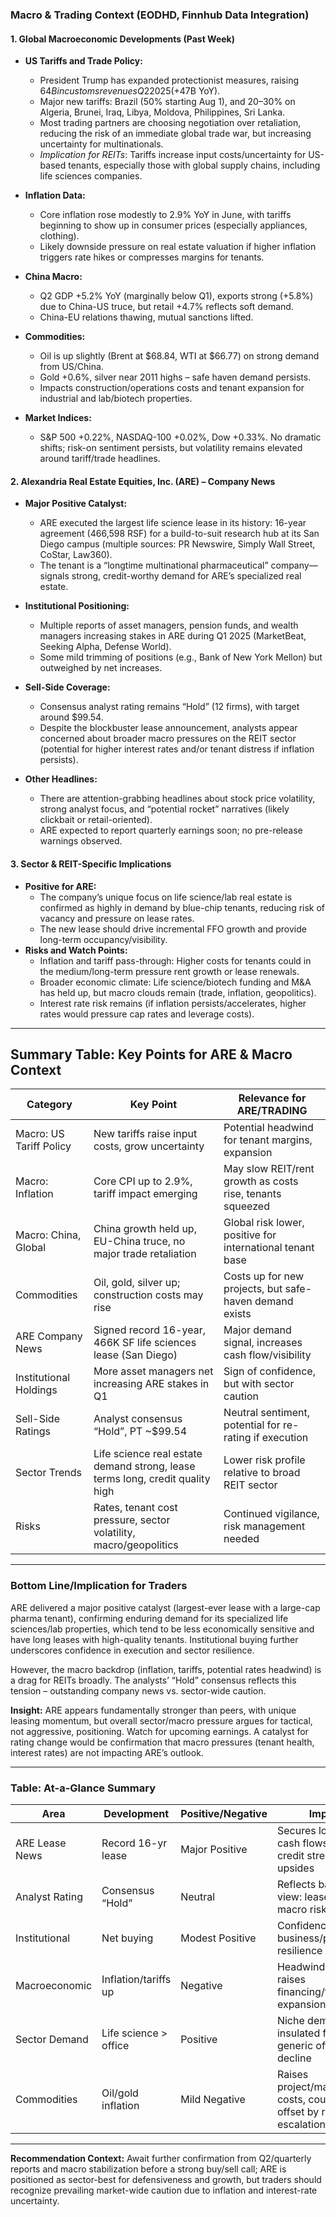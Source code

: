 ### Macro & Trading Context (EODHD, Finnhub Data Integration)

#### 1. Global Macroeconomic Developments (Past Week)

- **US Tariffs and Trade Policy:** 
    - President Trump has expanded protectionist measures, raising $64B in customs revenues Q2 2025 (+$47B YoY).
    - Major new tariffs: Brazil (50% starting Aug 1), and 20–30% on Algeria, Brunei, Iraq, Libya, Moldova, Philippines, Sri Lanka.
    - Most trading partners are choosing negotiation over retaliation, reducing the risk of an immediate global trade war, but increasing uncertainty for multinationals.
    - *Implication for REITs*: Tariffs increase input costs/uncertainty for US-based tenants, especially those with global supply chains, including life sciences companies.

- **Inflation Data:**
    - Core inflation rose modestly to 2.9% YoY in June, with tariffs beginning to show up in consumer prices (especially appliances, clothing).
    - Likely downside pressure on real estate valuation if higher inflation triggers rate hikes or compresses margins for tenants.

- **China Macro:**
    - Q2 GDP +5.2% YoY (marginally below Q1), exports strong (+5.8%) due to China-US truce, but retail +4.7% reflects soft demand.
    - China-EU relations thawing, mutual sanctions lifted.

- **Commodities:**
    - Oil is up slightly (Brent at $68.84, WTI at $66.77) on strong demand from US/China.
    - Gold +0.6%, silver near 2011 highs – safe haven demand persists.
    - Impacts construction/operations costs and tenant expansion for industrial and lab/biotech properties.

- **Market Indices:**
    - S&P 500 +0.22%, NASDAQ-100 +0.02%, Dow +0.33%. No dramatic shifts; risk-on sentiment persists, but volatility remains elevated around tariff/trade headlines.

#### 2. Alexandria Real Estate Equities, Inc. (ARE) – Company News

- **Major Positive Catalyst:**
    - ARE executed the largest life science lease in its history: 16-year agreement (466,598 RSF) for a build-to-suit research hub at its San Diego campus (multiple sources: PR Newswire, Simply Wall Street, CoStar, Law360).
    - The tenant is a “longtime multinational pharmaceutical” company— signals strong, credit-worthy demand for ARE’s specialized real estate.

- **Institutional Positioning:**
    - Multiple reports of asset managers, pension funds, and wealth managers increasing stakes in ARE during Q1 2025 (MarketBeat, Seeking Alpha, Defense World).
    - Some mild trimming of positions (e.g., Bank of New York Mellon) but outweighed by net increases.

- **Sell-Side Coverage:**
    - Consensus analyst rating remains “Hold” (12 firms), with target around $99.54.
    - Despite the blockbuster lease announcement, analysts appear concerned about broader macro pressures on the REIT sector (potential for higher interest rates and/or tenant distress if inflation persists).

- **Other Headlines:**
    - There are attention-grabbing headlines about stock price volatility, strong analyst focus, and “potential rocket” narratives (likely clickbait or retail-oriented).
    - ARE expected to report quarterly earnings soon; no pre-release warnings observed.

#### 3. Sector & REIT-Specific Implications

- **Positive for ARE:**
    - The company’s unique focus on life science/lab real estate is confirmed as highly in demand by blue-chip tenants, reducing risk of vacancy and pressure on lease rates.
    - The new lease should drive incremental FFO growth and provide long-term occupancy/visibility.
- **Risks and Watch Points:**
    - Inflation and tariff pass-through: Higher costs for tenants could in the medium/long-term pressure rent growth or lease renewals.
    - Broader economic climate: Life science/biotech funding and M&A has held up, but macro clouds remain (trade, inflation, geopolitics).
    - Interest rate risk remains (if inflation persists/accelerates, higher rates would pressure cap rates and leverage costs).

---

## Summary Table: Key Points for ARE & Macro Context

| Category                 | Key Point                                                                       | Relevance for ARE/TRADING                                 |
|--------------------------|----------------------------------------------------------------------------------|-----------------------------------------------------------|
| Macro: US Tariff Policy  | New tariffs raise input costs, grow uncertainty                                 | Potential headwind for tenant margins, expansion           |
| Macro: Inflation         | Core CPI up to 2.9%, tariff impact emerging                                     | May slow REIT/rent growth as costs rise, tenants squeezed  |
| Macro: China, Global     | China growth held up, EU-China truce, no major trade retaliation                | Global risk lower, positive for international tenant base  |
| Commodities              | Oil, gold, silver up; construction costs may rise                               | Costs up for new projects, but safe-haven demand exists    |
| ARE Company News         | Signed record 16-year, 466K SF life sciences lease (San Diego)                  | Major demand signal, increases cash flow/visibility        |
| Institutional Holdings   | More asset managers net increasing ARE stakes in Q1                             | Sign of confidence, but with sector caution                |
| Sell-Side Ratings        | Analyst consensus “Hold”, PT ~$99.54                                            | Neutral sentiment, potential for re-rating if execution    |
| Sector Trends            | Life science real estate demand strong, lease terms long, credit quality high    | Lower risk profile relative to broad REIT sector           |
| Risks                    | Rates, tenant cost pressure, sector volatility, macro/geopolitics               | Continued vigilance, risk management needed                |

---

### Bottom Line/Implication for Traders

ARE delivered a major positive catalyst (largest-ever lease with a large-cap pharma tenant), confirming enduring demand for its specialized life sciences/lab properties, which tend to be less economically sensitive and have long leases with high-quality tenants. Institutional buying further underscores confidence in execution and sector resilience.

However, the macro backdrop (inflation, tariffs, potential rates headwind) is a drag for REITs broadly. The analysts’ “Hold” consensus reflects this tension – outstanding company news vs. sector-wide caution.

**Insight:** ARE appears fundamentally stronger than peers, with unique leasing momentum, but overall sector/macro pressure argues for tactical, not aggressive, positioning. Watch for upcoming earnings. A catalyst for rating change would be confirmation that macro pressures (tenant health, interest rates) are not impacting ARE’s outlook.

---

### Table: At-a-Glance Summary

| Area            | Development            | Positive/Negative  | Impact                                                                          |
|-----------------|-----------------------|-------------------|---------------------------------------------------------------------------------|
| ARE Lease News  | Record 16-yr lease    | Major Positive    | Secures long-term cash flows, tenant credit strength, FFO upsides               |
| Analyst Rating  | Consensus “Hold”      | Neutral           | Reflects balanced view: lease win vs. macro risk                                |
| Institutional   | Net buying            | Modest Positive   | Confidence in business/platform resilience                                      |
| Macroeconomic   | Inflation/tariffs up  | Negative          | Headwind to sector, raises financing/tenant expansion costs                     |
| Sector Demand   | Life science > office | Positive          | Niche demand insulated from generic office decline                              |
| Commodities     | Oil/gold inflation    | Mild Negative     | Raises project/maintenance costs, could be offset by rent escalations           |

---

**Recommendation Context:** Await further confirmation from Q2/quarterly reports and macro stabilization before a strong buy/sell call; ARE is positioned as sector-best for defensiveness and growth, but traders should recognize prevailing market-wide caution due to inflation and interest-rate uncertainty.